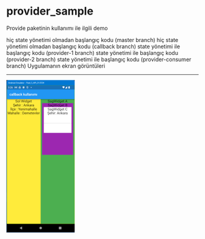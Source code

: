 # provider_sample

Provide paketinin kullanımı ile ilgili demo

hiç state yönetimi olmadan başlangıç kodu (master branch)
hiç state yönetimi olmadan başlangıç kodu (callback branch)
state yönetimi ile başlangıç kodu (provider-1 branch)
state yönetimi ile başlangıç kodu (provider-2 branch)
state yönetimi ile başlangıç kodu (provider-consumer branch)
Uygulamanın ekran görüntüleri
<HR>
<img src="https://github.com/VedatBiner/flutter-codes/blob/master/provide_sample/screen_shots/img-01.png" height="400em"/>
